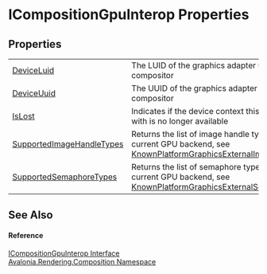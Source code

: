 # ICompositionGpuInterop Properties




## Properties
<table>
<tr>
<td><a href="P_Avalonia_Rendering_Composition_ICompositionGpuInterop_DeviceLuid">DeviceLuid</a></td>
<td>The LUID of the graphics adapter used by the compositor</td>
</tr>
<tr>
<td><a href="P_Avalonia_Rendering_Composition_ICompositionGpuInterop_DeviceUuid">DeviceUuid</a></td>
<td>The UUID of the graphics adapter used by the compositor</td>
</tr>
<tr>
<td><a href="P_Avalonia_Rendering_Composition_ICompositionGpuInterop_IsLost">IsLost</a></td>
<td>Indicates if the device context this instance is associated with is no longer available</td>
</tr>
<tr>
<td><a href="P_Avalonia_Rendering_Composition_ICompositionGpuInterop_SupportedImageHandleTypes">SupportedImageHandleTypes</a></td>
<td>Returns the list of image handle types supported by the current GPU backend, see <a href="T_Avalonia_Platform_KnownPlatformGraphicsExternalImageHandleTypes">KnownPlatformGraphicsExternalImageHandleTypes</a></td>
</tr>
<tr>
<td><a href="P_Avalonia_Rendering_Composition_ICompositionGpuInterop_SupportedSemaphoreTypes">SupportedSemaphoreTypes</a></td>
<td>Returns the list of semaphore types supported by the current GPU backend, see <a href="T_Avalonia_Platform_KnownPlatformGraphicsExternalSemaphoreHandleTypes">KnownPlatformGraphicsExternalSemaphoreHandleTypes</a></td>
</tr>
</table>

## See Also


#### Reference
<a href="T_Avalonia_Rendering_Composition_ICompositionGpuInterop">ICompositionGpuInterop Interface</a>  
<a href="N_Avalonia_Rendering_Composition">Avalonia.Rendering.Composition Namespace</a>  
